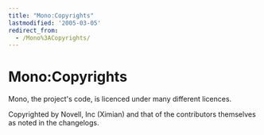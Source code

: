 ```yaml
---
title: "Mono:Copyrights"
lastmodified: '2005-03-05'
redirect_from:
  - /Mono%3ACopyrights/
---
```


Mono:Copyrights
===============

Mono, the project's code, is licenced under many different licences.

Copyrighted by Novell, Inc (Ximian) and that of the contributors themselves as noted in the changelogs.
